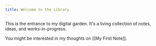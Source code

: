 ```yaml
---
title: Welcome to the Library
---
```


This is the entrance to my digital garden. It's a living collection of notes, ideas, and works-in-progress.

You might be interested in my thoughts on [[My First Note]].